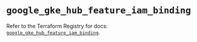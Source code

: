 # `google_gke_hub_feature_iam_binding`

Refer to the Terraform Registry for docs: [`google_gke_hub_feature_iam_binding`](https://registry.terraform.io/providers/hashicorp/google-beta/6.18.1/docs/resources/google_gke_hub_feature_iam_binding).
